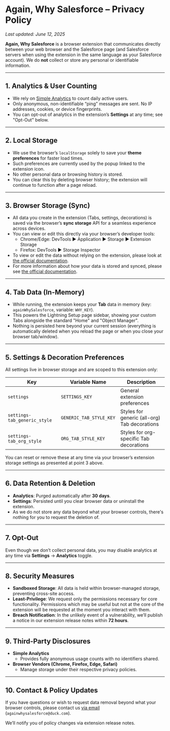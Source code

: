 # Again, Why Salesforce – Privacy Policy

_Last updated: June 12, 2025_

**Again, Why Salesforce** is a browser extension that communicates directly between your web browser and the Salesforce page (and Salesforce servers when using the extension in the same language as your Salesforce account). We do **not** collect or store any personal or identifiable information.

---

## 1. Analytics & User Counting  
- We rely on [Simple Analytics](https://www.simpleanalytics.com/#why) to count daily active users.  
- Only anonymous, non-identifiable “ping” messages are sent. No IP addresses, cookies, or device fingerprints.  
- You can opt-out of analytics in the extension’s **Settings** at any time; see "Opt-Out" below.

---

## 2. Local Storage  
- We use the browser’s `localStorage` solely to save your **theme preferences** for faster load times.  
- Such preferences are currently used by the popup linked to the extension icon.
- No other personal data or browsing history is stored.  
- You can clear this by deleting browser history; the extension will continue to function after a page reload.

---

## 3. Browser Storage (Sync)  
- All data you create in the extension (Tabs, settings, decorations) is saved via the browser’s **sync storage** API for a seamless experience across devices.  
- You can view or edit this directly via your browser’s developer tools:  
  - Chrome/Edge: DevTools ▶ Application ▶ Storage ▶ Extension Storage  
  - Firefox: DevTools ▶ Storage Inspector
- To view or edit the data without relying on the extension, please look at [the official documentation](https://developer.chrome.com/docs/devtools/storage/extensionstorage).
- For more information about how your data is stored and synced, please see [the official documentation](https://developer.chrome.com/docs/extensions/reference/api/storage#property-sync).

---

## 4. Tab Data (In-Memory)  
- While running, the extension keeps your **Tab** data in memory (key: `againWhySalesforce`, variable: `WHY_KEY`).  
- This powers the Lightning Setup page sidebar, showing your custom Tabs alongside the standard "Home" and "Object Manager".
- Nothing is persisted here beyond your current session (everything is automatically deleted when you reload the page or when you close your browser tab/window).

---

## 5. Settings & Decoration Preferences  
All settings live in browser storage and are scoped to this extension only:

| Key                            | Variable Name              | Description                                  |
| ------------------------------ | -------------------------- | -------------------------------------------- |
| `settings`                     | `SETTINGS_KEY`             | General extension preferences                |
| `settings-tab_generic_style`   | `GENERIC_TAB_STYLE_KEY`    | Styles for generic (all-org) Tab decorations |
| `settings-tab_org_style`       | `ORG_TAB_STYLE_KEY`        | Styles for org-specific Tab decorations      |

You can reset or remove these at any time via your browser’s extension storage settings as presented at point 3 above.

---

## 6. Data Retention & Deletion  
- **Analytics**: Purged automatically after **30 days**.  
- **Settings**: Persisted until you clear browser data or uninstall the extension.  
- As we do not store any data beyond what your browser controls, there's nothing for you to request the deletion of.

---

## 7. Opt-Out
Even though we don’t collect personal data, you may disable analytics at any time via **Settings** → **Analytics** toggle.

---

## 8. Security Measures  
- **Sandboxed Storage**: All data is held within browser-managed storage, preventing cross-site access.  
- **Least-Privilege**: We request only the permissions necessary for core functionality. Permissions which may be useful but not at the core of the extension will be requested at the moment you interact with them.
- **Breach Notification**: In the unlikely event of a vulnerability, we’ll publish a notice in our extension release notes within **72 hours**.

---

## 9. Third-Party Disclosures  
- **Simple Analytics**  
  - Provides fully anonymous usage counts with no identifiers shared.  
- **Browser Vendors (Chrome, Firefox, Edge, Safari)**  
  - Manage storage under their respective privacy policies.

---

## 10. Contact & Policy Updates  
If you have questions or wish to request data removal beyond what your browser controls, please contact us [via email](mailto:againwhysalesforce@duck.com) (`againwhysalesforce@duck.com`).

We’ll notify you of policy changes via extension release notes.
